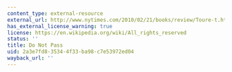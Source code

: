 ```yaml
---
content_type: external-resource
external_url: http://www.nytimes.com/2010/02/21/books/review/Toure-t.html
has_external_license_warning: true
license: https://en.wikipedia.org/wiki/All_rights_reserved
status: ''
title: Do Not Pass
uid: 2a3e7fd8-3534-4f33-ba98-c7e53972ed04
wayback_url: ''
---
```

